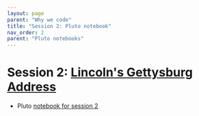 ```yaml
---
layout: page
parent: "Why we code"
title: "Session 2: Pluto notebook"
nav_order: 2
parent: "Pluto notebooks"
---
```



# Session 2: [Lincoln's Gettysburg Address](../../session2/)


- Pluto [notebook for session 2](./session)